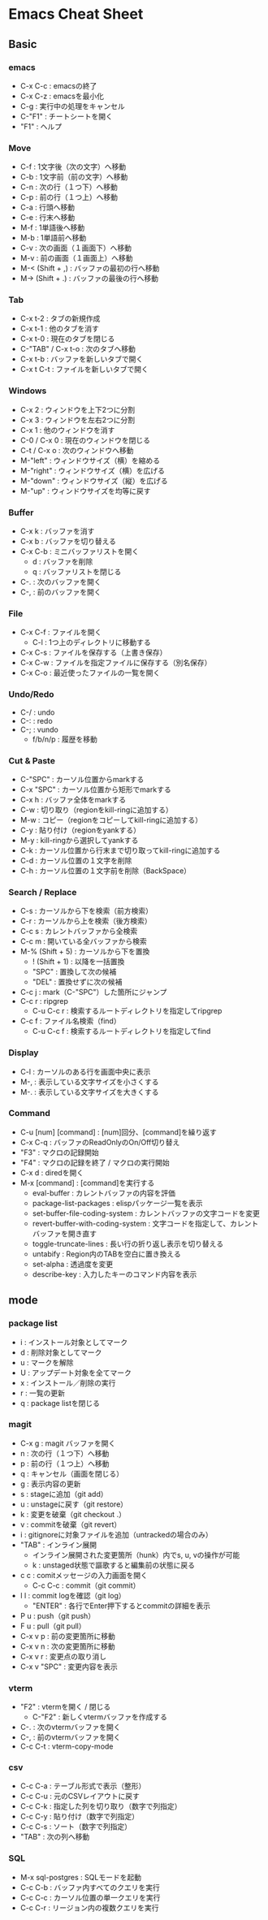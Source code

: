 # Emacs Cheat Sheet

## Basic

### emacs
- C-x C-c : emacsの終了
- C-x C-z : emacsを最小化
- C-g : 実行中の処理をキャンセル
- C-"F1" : チートシートを開く
- "F1" : ヘルプ

### Move
- C-f : 1文字後（次の文字）へ移動
- C-b : 1文字前（前の文字）へ移動
- C-n : 次の行（１つ下）へ移動
- C-p : 前の行（１つ上）へ移動
- C-a : 行頭へ移動
- C-e : 行末へ移動
- M-f : 1単語後へ移動
- M-b : 1単語前へ移動
- C-v : 次の画面（１画面下）へ移動
- M-v : 前の画面（１画面上）へ移動
- M-< (Shift + ,) : バッファの最初の行へ移動
- M-> (Shift + .) : バッファの最後の行へ移動

### Tab
- C-x t-2 : タブの新規作成
- C-x t-1 : 他のタブを消す
- C-x t-0 : 現在のタブを閉じる
- C-"TAB" / C-x t-o : 次のタブへ移動
- C-x t-b : バッファを新しいタブで開く
- C-x t C-t : ファイルを新しいタブで開く

### Windows
- C-x 2 : ウィンドウを上下2つに分割
- C-x 3 : ウィンドウを左右2つに分割
- C-x 1 : 他のウィンドウを消す
- C-0 / C-x 0 : 現在のウィンドウを閉じる
- C-t / C-x o : 次のウィンドウへ移動
- M-"left" : ウィンドウサイズ（横）を縮める
- M-"right" : ウィンドウサイズ（横）を広げる
- M-"down" : ウィンドウサイズ（縦）を広げる
- M-"up" : ウィンドウサイズを均等に戻す

### Buffer
- C-x k : バッファを消す
- C-x b : バッファを切り替える
- C-x C-b : ミニバッファリストを開く
  - d : バッファを削除
  - q : バッファリストを閉じる
- C-. : 次のバッファを開く
- C-, : 前のバッファを開く

### File
- C-x C-f : ファイルを開く
  - C-l : 1つ上のディレクトリに移動する
- C-x C-s : ファイルを保存する（上書き保存）
- C-x C-w : ファイルを指定ファイルに保存する（別名保存）
- C-x C-o : 最近使ったファイルの一覧を開く

### Undo/Redo
- C-/ : undo
- C-: : redo
- C-; : vundo
  - f/b/n/p : 履歴を移動

### Cut & Paste
- C-"SPC" : カーソル位置からmarkする
- C-x "SPC" : カーソル位置から矩形でmarkする
- C-x h : バッファ全体をmarkする
- C-w : 切り取り（regionをkill-ringに追加する）
- M-w : コピー（regionをコピーしてkill-ringに追加する）
- C-y : 貼り付け（regionをyankする）
- M-y : kill-ringから選択してyankする
- C-k : カーソル位置から行末まで切り取ってkill-ringに追加する
- C-d : カーソル位置の１文字を削除
- C-h : カーソル位置の１文字前を削除（BackSpace）

### Search / Replace
- C-s : カーソルから下を検索（前方検索）
- C-r : カーソルから上を検索（後方検索）
- C-c s : カレントバッファから全検索
- C-c m : 開いている全バッファから検索
- M-% (Shift + 5) : カーソルから下を置換
  - ! (Shift + 1) : 以降を一括置換
  - "SPC" : 置換して次の候補
  - "DEL" : 置換せずに次の候補
- C-c j : mark（C-"SPC"）した箇所にジャンプ
- C-c r : ripgrep
  - C-u C-c r : 検索するルートディレクトリを指定してripgrep
- C-c f : ファイル名検索（find）
  - C-u C-c f : 検索するルートディレクトリを指定してfind

### Display
- C-l : カーソルのある行を画面中央に表示
- M-, : 表示している文字サイズを小さくする
- M-. : 表示している文字サイズを大きくする

### Command
- C-u [num] [command] : [num]回分、[command]を繰り返す
- C-x C-q : バッファのReadOnlyのOn/Off切り替え
- "F3" : マクロの記録開始
- "F4" : マクロの記録を終了 / マクロの実行開始
- C-x d : diredを開く
- M-x [command] : [command]を実行する
  - eval-buffer : カレントバッファの内容を評価
  - package-list-packages : elispパッケージ一覧を表示
  - set-buffer-file-coding-system : カレントバッファの文字コードを変更
  - revert-buffer-with-coding-system : 文字コードを指定して、カレントバッファを開き直す
  - toggle-truncate-lines : 長い行の折り返し表示を切り替える
  - untabify : Region内のTABを空白に置き換える
  - set-alpha : 透過度を変更
  - describe-key : 入力したキーのコマンド内容を表示
<!---
    - rg :: ripgrep
    - sgml-pretty-print :: XMLファイルの整形
-->

## mode

### package list
- i : インストール対象としてマーク
- d : 削除対象としてマーク
- u : マークを解除
- U : アップデート対象を全てマーク
- x : インストール／削除の実行
- r : 一覧の更新
- q : package listを閉じる

### magit
- C-x g : magit バッファを開く
- n : 次の行（１つ下）へ移動
- p : 前の行（１つ上）へ移動
- q : キャンセル（画面を閉じる）
- g : 表示内容の更新
- s : stageに追加（git add）
- u : unstageに戻す（git restore）
- k : 変更を破棄（git checkout .）
- v : commitを破棄（git revert）
- i : gitignoreに対象ファイルを追加（untrackedの場合のみ）
- "TAB" : インライン展開
  - インライン展開された変更箇所（hunk）内でs, u, vの操作が可能
  - k : unstaged状態で謳歌すると編集前の状態に戻る
- c c : comitメッセージの入力画面を開く
  - C-c C-c : commit（git commit）
- l l : commit logを確認（git log）
  - "ENTER" : 各行でEnter押下するとcommitの詳細を表示
- P u : push（git push）
- F u : pull（git pull）
- C-x v p : 前の変更箇所に移動
- C-x v n : 次の変更箇所に移動
- C-x v r : 変更点の取り消し
- C-x v "SPC" : 変更内容を表示

### vterm
- "F2" : vtermを開く / 閉じる
  - C-"F2" : 新しくvtermバッファを作成する
- C-. : 次のvtermバッファを開く
- C-, : 前のvtermバッファを開く
- C-c C-t : vterm-copy-mode

### csv
- C-c C-a : テーブル形式で表示（整形）
- C-c C-u : 元のCSVレイアウトに戻す
- C-c C-k : 指定した列を切り取り（数字で列指定）
- C-c C-y : 貼り付け（数字で列指定）
- C-c C-s : ソート（数字で列指定）
- "TAB" : 次の列へ移動

### SQL
- M-x sql-postgres : SQLモードを起動
- C-c C-b : バッファ内すべてのクエリを実行
- C-c C-c : カーソル位置の単一クエリを実行
- C-c C-r : リージョン内の複数クエリを実行


<!---
* dired
- n :: 次のディレクトリへ移動
- p :: 前のディレクトリへ移動
- FILE <ENT> :: 指定したファイルを別のウィンドウで開く
- DIR <ENT> :: １階層下のディレクトリへ移動
- j :: １階層上のディレクトリへ移動
- i :: サブディレクトリを展開
- <TAB> :: サブディレクトリを閉じる
- g :: 一覧の最新化
- s :: 一覧のソート
- m :: 対象をマーク
  - u :: 対象のマークを解除
  - U :: 全てのマークを解除
  - C :: マークされた対象をコピー
  - R :: マークされた対象を移動
  - D :: マークされた対象を削除
- + :: ディレクトリを作成
- q :: diredを閉じる
- r :: エディタモード（wdired）
  - C-c C-c :: 変更結果を反映
  - C-c C-g :: 変更結果を破棄
* view
- l :: 1文字後（次の文字）へ移動
- h :: 1文字前（前の文字）へ移動
- j :: 次の行（１つ下）へ移動
- k :: 前の行（１つ上）へ移動
- n :: 次の画面（１画面下）へ移動
- p :: 前の画面（１画面上）へ移動
- s :: カーソルから下を検索（前方検索）
- r :: カーソルから上を検索（後方検索） 
-->
